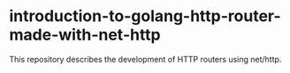 # introduction-to-golang-http-router-made-with-net-http
This repository describes the development of HTTP routers using net/http.
